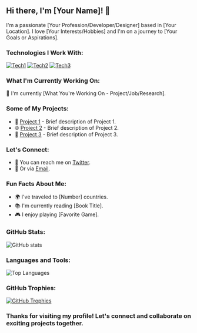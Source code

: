 <!-- Introduction -->
## Hi there, I'm [Your Name]! 👋

I'm a passionate [Your Profession/Developer/Designer] based in [Your Location]. I love [Your Interests/Hobbies] and I'm on a journey to [Your Goals or Aspirations].

<!-- Technologies I Work With -->
### Technologies I Work With:

[![Tech1](URL_TO_TECH1_ICON)](LINK_TO_TECH1) <!-- Replace with actual URLs and descriptions -->
[![Tech2](URL_TO_TECH2_ICON)](LINK_TO_TECH2)
[![Tech3](URL_TO_TECH3_ICON)](LINK_TO_TECH3)

<!-- What I'm Currently Working On -->
### What I'm Currently Working On:

🚀 I'm currently [What You're Working On - Project/Job/Research].

<!-- Some of My Projects -->
### Some of My Projects:

- 🌟 [Project 1](URL_TO_PROJECT1) - Brief description of Project 1.
- 🌐 [Project 2](URL_TO_PROJECT2) - Brief description of Project 2.
- 📱 [Project 3](URL_TO_PROJECT3) - Brief description of Project 3.

<!-- Let's Connect -->
### Let's Connect:

- 💬 You can reach me on [Twitter](https://twitter.com/YourTwitterHandle).
- 📧 Or via [Email](mailto:youremail@example.com).

<!-- Fun Facts -->
### Fun Facts About Me:

- 🌍 I've traveled to [Number] countries.
- 📚 I'm currently reading [Book Title].
- 🎮 I enjoy playing [Favorite Game].

<!-- GitHub Stats -->
### GitHub Stats:

![GitHub stats](https://github-readme-stats.vercel.app/api?username=YourGitHubUsername&show_icons=true)

<!-- Languages and Tools -->
### Languages and Tools:

![Top Languages](https://github-readme-stats.vercel.app/api/top-langs/?username=YourGitHubUsername)

<!-- GitHub Trophy -->
### GitHub Trophies:

[![GitHub Trophies](https://github-profile-trophy.vercel.app/?username=YourGitHubUsername&theme=darkhub)](https://github.com/ryo-ma/github-profile-trophy)

<!-- Footer -->
### Thanks for visiting my profile! Let's connect and collaborate on exciting projects together.
